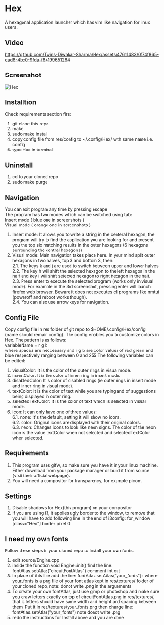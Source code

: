 # Hex
A hexagonal application launcher which has vim like navigation for linux users. 

## Video
https://github.com/Twins-Diwakar-Sharma/Hex/assets/47611483/0f74f865-ead8-4bc0-9fda-f84199651284


## Screenshot
![Hex](https://github.com/Twins-Diwakar-Sharma/Hex/assets/47611483/5d16285a-e438-414e-ad2c-624f354fcce4)

## Installtion
Check requirements section first
1. git clone this repo
2. make
3. sudo make install
4. copy config file from res/config to ~/.config/Hex/ with same name i.e. config
5. type Hex in terminal

## Uninstall
1. cd to your cloned repo
2. sudo make purge

## Navigation
You can exit program any time by pressing escape\
The program has two modes which can be switched using tab: \
Insert mode ( blue one in screenshots )\
Visual mode ( orange one in screenshots )
1. Insert mode: It allows you to write a string in the centeral hexagon, the program will try to find the application you are looking for and present you the top six matching results in the outer hexagons (6 hexagons surrounding the central hexagons)
2.   Visual mode: Main navigation takes place here. In your mind split outer hexagons in two halves, top 3 and bottom 3, then:\
2.1.   The keys k and j are used to switch between upper and lower halves\
2.2.   The key h will shift the selected hexagon to the left hexagon in the half and key l will shift selected hexagon to right hexagon in the half.\
2.3.   Press enter to execute the selected program (works only in visual mode). For example in the 3rd screenshot, pressing enter will launch firefox web browser. Beware it does not executes cli programs like nmtui (poweroff and reboot works though).\
2.4.   You can also use arrow keys for navigation.

## Config File
Copy config file in res folder of git repo to $HOME/.config/Hex/config (name should remain config).
The config enables you to customize colors in Hex. The pattern is as follows:\
variableName = r g b\
where spaces are neccessary and r g b are color values of red green and blue respectively ranging between 0 and 255
The following variables can be edited:
1.  visualColor: It is the color of the outer rings in visual mode.
2.  insertColor: It is the color of inner ring in insert mode.
3.  disabledColor: It is color of disabled rings (ie outer rings in insert mode and inner ring in visual mode).
4.  textColor: It is the color of text while you are typing and of suggestions being displayed in outer ring.
5.  selectedTextColor: It is the color of text which is selected in visual mode.
6.  icon: It can only have one of three values:\
   6.1.    none: It's the default, setting it will show no icons.\
   6.2.    color: Original icons are displayed with their original colors.\
   6.3.    neon: Changes icons to look like neon signs. The color of the neon icon is the value textColor when not selected and selectedTextColor when selected.

## Requirements
1. This program uses glfw, so make sure you have it in your linux machine. Either download from your package manager or build it from source (visit their official webpage).
2. You will need a compositor for transparency, for example picom.

## Settings
1. Disable shadows for Hex(this program) on your compositor
2. If you are using i3, it applies ugly border to the window, to remove that you will have to add following line in the end of i3config: for_window [class="Hex"] border pixel 0


## I need my own fonts
Follow these steps in your cloned repo to install your own fonts.
1. edit source/Engine.cpp
2. inside the function void Engine::init() find the line: fontAtlas.setAtlas("circuitFontAtlas") comment int out
3. in place of this line add the line: fontAtlas.setAtlas("your_fonts") : where your_fonts is a png file of your font atlas kept in res/textures/ folder of your cloned repo, note: donot write .png in the arguements
4. To create your own fontAtlas, just use gimp or photoshop and make sure you draw letters exactly on top of circuitFontAtlas.png in res/textures/, that is letters should have same width and height and spacing between them. Put it in res/textures/your_fonts.png then change line: fontAtlas.setAtlas("your_fonts") note donot write .png
5. redo the instructions for Install above and you are done



